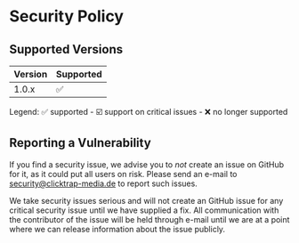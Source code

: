 # Security Policy

## Supported Versions

| Version | Supported          |
| ------- | ------------------ |
| 1.0.x   | :white_check_mark: |

Legend: :white_check_mark: supported - :ballot_box_with_check: support on critical issues - :x: no longer supported

## Reporting a Vulnerability

If you find a security issue, we advise you to _not_ create an issue on GitHub for it, as 
it could put all users on risk. 
Please send an e-mail to [security@clicktrap-media.de](mailto:security@clicktrap-media.de) to report such issues.

We take security issues serious and will not create an GitHub issue for any critical security issue 
until we have supplied a fix. All communication with the contributor of the issue will be held through e-mail
until we are at a point where we can release information about the issue publicly.
